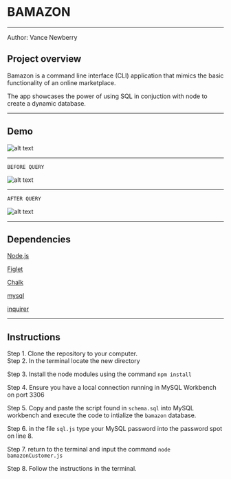 <h1>BAMAZON</h1>
<hr>

Author: Vance Newberry
<h2> Project overview</h2>
Bamazon is a command line interface (CLI) application that mimics the basic functionality of an online marketplace.  

The app showcases the power of using SQL in conjuction with node to create a dynamic database.
<hr>
<h2>Demo</h2>

![alt text](images/demo.gif "DEMO")

<hr>

```BEFORE QUERY```

![alt text](images/pre-query.png "pre query database")

<hr>

```AFTER QUERY```

![alt text](images/post-query.png "post query database")

<hr>
<h2>Dependencies</h2>

[Node.js](https://nodejs.org/en/)

[Figlet](https://www.npmjs.com/package/figlet)

[Chalk](https://www.npmjs.com/package/chalk)

[mysql](https://www.npmjs.com/package/mysql)

[inquirer](https://www.npmjs.com/package/inquirer)

<hr>
<h2>Instructions</h2>
Step 1. Clone the repository to your computer.

<br>
Step 2. In the terminal locate the new directory

Step 3. Install the node modules using the command `npm install`

Step 4. Ensure you have a local connection running in MySQL Workbench on port 3306 

Step 5. Copy and paste the script found in `schema.sql` into MySQL workbench and execute the code to intialize the `bamazon` database.

Step 6. in the file `sql.js` type your MySQL password into the password spot on line 8.

Step 7. return to the terminal and input the command `node bamazonCustomer.js`

Step 8. Follow the instructions in the terminal.